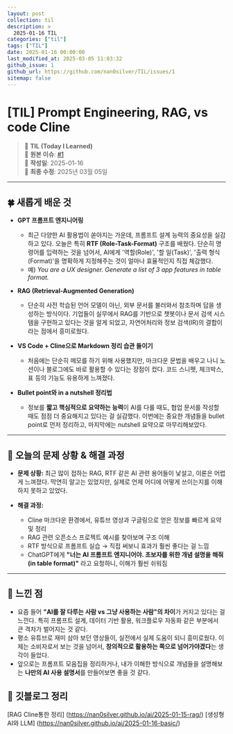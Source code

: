 ```yaml
---
layout: post
collection: til
description: >
  2025-01-16 TIL
categories: ["til"]
tags: ["TIL"]
date: 2025-01-16 00:00:00
last_modified_at: 2025-03-05 11:03:32
github_issue: 1
github_url: https://github.com/nan0silver/TIL/issues/1
sitemap: false
---
```


# [TIL] Prompt Engineering, RAG, vs code Cline

> 📝 **TIL (Today I Learned)**  
> 🔗 **원본 이슈**: [#1](https://github.com/nan0silver/TIL/issues/1)  
> 📅 **작성일**: 2025-01-16  
> 🔄 **최종 수정**: 2025년 03월 05일

---

## 🍀 새롭게 배운 것

- **GPT 프롬프트 엔지니어링**

  - 최근 다양한 AI 활용법이 쏟아지는 가운데, 프롬프트 설계 능력의 중요성을 실감하고 있다. 오늘은 특히 **RTF (Role-Task-Format)** 구조를 배웠다. 단순히 명령어를 입력하는 것을 넘어서, AI에게 '역할(Role)', '할 일(Task)', '출력 형식(Format)'을 명확하게 지정해주는 것이 얼마나 효율적인지 직접 체감했다.
  - 예) _You are a UX designer. Generate a list of 3 app features in table format._

- **RAG (Retrieval-Augmented Generation)**

  - 단순히 사전 학습된 언어 모델이 아닌, 외부 문서를 불러와서 참조하며 답을 생성하는 방식이다. 기업들이 실무에서 RAG를 기반으로 챗봇이나 문서 검색 시스템을 구현하고 있다는 것을 알게 되었고, 자연어처리와 정보 검색(IR)의 결합이라는 점에서 흥미로웠다.

- **VS Code + Cline으로 Markdown 정리 습관 들이기**

  - 처음에는 단순히 메모를 하기 위해 사용했지만, 마크다운 문법을 배우고 나니 노션이나 블로그에도 바로 활용할 수 있다는 장점이 컸다. 코드 스니펫, 체크박스, 표 등의 기능도 유용하게 느껴졌다.

- **Bullet point와 in a nutshell 정리법**

  - 정보를 **짧고 핵심적으로 요약하는 능력**이 AI를 다룰 때도, 협업 문서를 작성할 때도 점점 더 중요해지고 있다는 걸 실감했다. 이번에는 중요한 개념들을 bullet point로 먼저 정리하고, 마지막에는 nutshell 요약으로 마무리해보았다.

---

## 🍎 오늘의 문제 상황 & 해결 과정

- **문제 상황:**
  최근 많이 접하는 RAG, RTF 같은 AI 관련 용어들이 낯설고, 이론은 어렵게 느껴졌다. 막연히 알고는 있었지만, 실제로 언제 어디에 어떻게 쓰이는지를 이해하지 못하고 있었다.

- **해결 과정:**

  - Cline 마크다운 환경에서, 유튜브 영상과 구글링으로 얻은 정보를 빠르게 요약 및 정리
  - RAG 관련 오픈소스 프로젝트 예시를 찾아보며 구조 이해
  - RTF 방식으로 프롬프트 실습 → 직접 써보니 효과가 훨씬 좋다는 걸 느낌
  - ChatGPT에게 **"너는 AI 프롬프트 엔지니어야. 초보자를 위한 개념 설명을 해줘 (in table format)"** 라고 요청하니, 이해가 훨씬 쉬워짐

---

## 🦄 느낀 점

- 요즘 들어 **"AI를 잘 다루는 사람 vs 그냥 사용하는 사람"의 차이**가 커지고 있다는 걸 느낀다. 특히 프롬프트 설계, 데이터 기반 활용, 워크플로우 자동화 같은 부분에서 큰 격차가 벌어지는 것 같다.
- 평소 유튜브로 재미 삼아 보던 영상들이, 실전에서 실제 도움이 되니 흥미로웠다. 이제는 소비자로서 보는 것을 넘어서, **창의적으로 활용하는 쪽으로 넘어가야겠다**는 생각이 들었다.
- 앞으로는 프롬프트 모음집을 정리하거나, 내가 이해한 방식으로 개념들을 설명해보는 **나만의 AI 사용 설명서**를 만들어보면 좋을 것 같다.

## 🐬 깃블로그 정리

[RAG Cline통한 정리] (https://nan0silver.github.io/ai/2025-01-15-rag/)
[생성형 AI와 LLM] (https://nan0silver.github.io/ai/2025-01-16-basic/)
